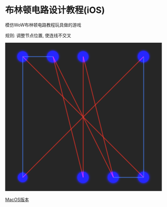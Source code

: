 #  布林顿电路设计教程(iOS)


模仿WoW布林顿电路教程玩具做的游戏

规则:
调整节点位置, 使连线不交叉

![gaming](gaming.png)

[MacOS版本](https://github.com/aiQG/Blingtron-s_Circuit_Design_Tutorial)


